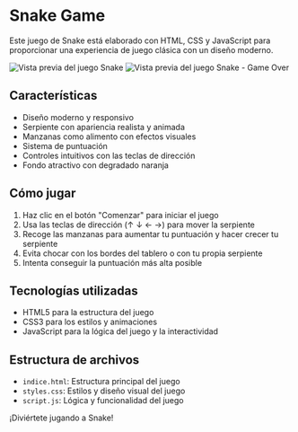 # Snake Game

Este juego de Snake está elaborado con HTML, CSS y JavaScript para proporcionar una experiencia de juego clásica con un diseño moderno.

![Vista previa del juego Snake](https://i.imgur.com/MfXKPFq.png)
![Vista previa del juego Snake - Game Over](https://i.imgur.com/3SJCHlI.png)

## Características

- Diseño moderno y responsivo
- Serpiente con apariencia realista y animada
- Manzanas como alimento con efectos visuales
- Sistema de puntuación
- Controles intuitivos con las teclas de dirección
- Fondo atractivo con degradado naranja

## Cómo jugar

1. Haz clic en el botón "Comenzar" para iniciar el juego
2. Usa las teclas de dirección (↑ ↓ ← →) para mover la serpiente
3. Recoge las manzanas para aumentar tu puntuación y hacer crecer tu serpiente
4. Evita chocar con los bordes del tablero o con tu propia serpiente
5. Intenta conseguir la puntuación más alta posible

## Tecnologías utilizadas

- HTML5 para la estructura del juego
- CSS3 para los estilos y animaciones
- JavaScript para la lógica del juego y la interactividad

## Estructura de archivos

- `indice.html`: Estructura principal del juego
- `styles.css`: Estilos y diseño visual del juego
- `script.js`: Lógica y funcionalidad del juego

¡Diviértete jugando a Snake!

